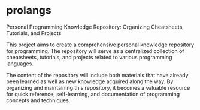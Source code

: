 # prolangs
Personal Programming Knowledge Repository: Organizing Cheatsheets, Tutorials, and Projects

This project aims to create a comprehensive personal knowledge repository for programming. The repository will serve as a centralized collection of cheatsheets, tutorials, and projects related to various programming languages. 

The content of the repository will include both materials that have already been learned as well as new knowledge acquired along the way. By organizing and maintaining this repository, it becomes a valuable resource for quick reference, self-learning, and documentation of programming concepts and techniques.
